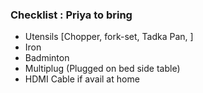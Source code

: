 ### Checklist : Priya to bring

* Utensils [Chopper, fork-set, Tadka Pan, ]
* Iron
* Badminton
* Multiplug (Plugged on bed side table)
* HDMI Cable if avail at home
